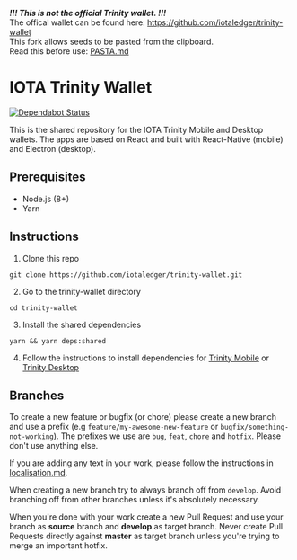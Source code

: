 _**!!! This is not the official Trinity wallet. !!!**_  
The offical wallet can be found here: https://github.com/iotaledger/trinity-wallet  
This fork allows seeds to be pasted from the clipboard.  
Read this before use: [PASTA.md](PASTA.md)  

# IOTA Trinity Wallet

[![Dependabot Status](https://api.dependabot.com/badges/status?host=github&repo=iotaledger/trinity-wallet)](https://dependabot.com)


This is the shared repository for the IOTA Trinity Mobile and Desktop wallets. The apps are based on React and built with React-Native (mobile) and Electron (desktop).

## Prerequisites

- Node.js (8+)
- Yarn

## Instructions

1. Clone this repo
```
git clone https://github.com/iotaledger/trinity-wallet.git
```

2. Go to the trinity-wallet directory
```
cd trinity-wallet
```

3. Install the shared dependencies
```
yarn && yarn deps:shared
```

4. Follow the instructions to install dependencies for [Trinity Mobile](https://github.com/iotaledger/trinity-wallet/blob/develop/src/mobile/README.md) or [Trinity Desktop](https://github.com/iotaledger/trinity-wallet/blob/develop/src/desktop/README.md)


## Branches

To create a new feature or bugfix (or chore) please create a new branch and use a prefix (e.g `feature/my-awesome-new-feature` or `bugfix/something-not-working`). The prefixes we use are `bug`, `feat`, `chore` and `hotfix`. Please don't use anything else.

If you are adding any text in your work, please follow the instructions in [localisation.md](https://github.com/iotaledger/trinity-wallet/blob/develop/docs/dev/localisation.md).

When creating a new branch try to always branch off from `develop`. Avoid branching off from other branches unless it's absolutely necessary.

When you're done with your work create a new Pull Request and use your branch as **source** branch and **develop** as target branch. Never create Pull Requests directly against **master** as target branch unless you're trying to merge an important hotfix.

